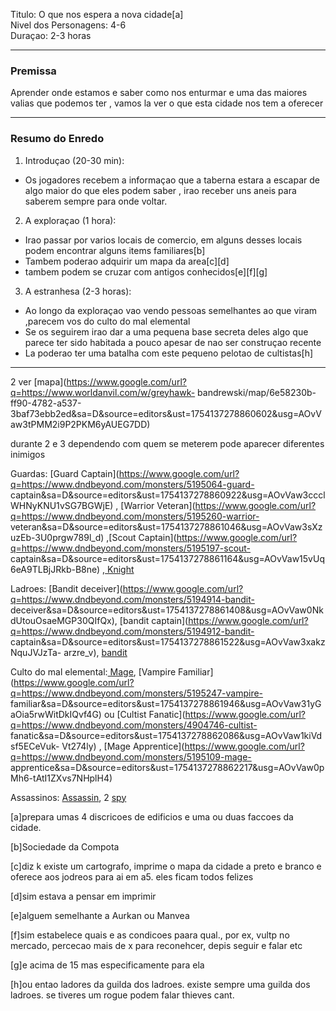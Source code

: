 Titulo: O que nos espera a nova cidade[a]  
 Nivel dos Personagens: 4-6  
Duraçao: 2-3 horas

* * *

### Premissa

Aprender onde estamos e saber como nos enturmar e uma das maiores valias que
podemos ter , vamos la ver o que esta cidade nos tem a oferecer

* * *

### Resumo do Enredo

  1. Introduçao (20-30 min):  

  * Os jogadores recebem a informaçao que a taberna estara a escapar de algo maior do que eles podem saber , irao receber uns aneis para saberem sempre para onde voltar.

  2. A exploraçao (1 hora):

  * Irao passar por varios locais de comercio, em alguns desses locais podem encontrar alguns items familiares[b]
  * Tambem poderao adquirir um mapa da area[c][d]
  * tambem podem se cruzar com antigos conhecidos[e][f][g]

  3. A estranhesa (2-3 horas):  

  * Ao longo da exploraçao vao vendo pessoas semelhantes ao que viram ,parecem vos do culto do mal elemental
  * Se os seguirem irao dar a uma pequena base secreta deles algo que parece ter sido habitada a pouco apesar de nao ser construçao recente
  * La poderao ter uma batalha com este pequeno pelotao de cultistas[h]

* * *

2 ver
[mapa](https://www.google.com/url?q=https://www.worldanvil.com/w/greyhawk-
bandrewski/map/6e58230b-ff90-4782-a537-3baf73ebb2ed&sa=D&source=editors&ust=1754137278860602&usg=AOvVaw3tPMM2i9P2PKM6yAUEG7DD)

        

durante 2 e 3 dependendo com quem se meterem pode aparecer diferentes inimigos  
  
Guardas: [Guard
Captain](https://www.google.com/url?q=https://www.dndbeyond.com/monsters/5195064-guard-
captain&sa=D&source=editors&ust=1754137278860922&usg=AOvVaw3ccclWHNyKNU1vSG7BGWjE)
, [Warrior
Veteran](https://www.google.com/url?q=https://www.dndbeyond.com/monsters/5195260-warrior-
veteran&sa=D&source=editors&ust=1754137278861046&usg=AOvVaw3sXzuzEb-3U0prgw789l_d)
,[Scout
Captain](https://www.google.com/url?q=https://www.dndbeyond.com/monsters/5195197-scout-
captain&sa=D&source=editors&ust=1754137278861164&usg=AOvVaw15vUq6eA9TLBjJRkb-B8ne)
,[
Knight](https://www.google.com/url?q=https://www.dndbeyond.com/monsters/4904816-knight&sa=D&source=editors&ust=1754137278861265&usg=AOvVaw3ZnJcpU6PA4xlp8e-acgv_)

Ladroes: [Bandit
deceiver](https://www.google.com/url?q=https://www.dndbeyond.com/monsters/5194914-bandit-
deceiver&sa=D&source=editors&ust=1754137278861408&usg=AOvVaw0NkdUtouOsaeMGP30QIfQx),
[bandit
captain](https://www.google.com/url?q=https://www.dndbeyond.com/monsters/5194912-bandit-
captain&sa=D&source=editors&ust=1754137278861522&usg=AOvVaw3xakzNquJVJzTa-
arzre_v),
[bandit](https://www.google.com/url?q=https://www.dndbeyond.com/monsters/5194915-bandit&sa=D&source=editors&ust=1754137278861606&usg=AOvVaw0nDebSHL4OXIAKfY5bkBsX)

Culto do mal elemental:[
Mage](https://www.google.com/url?q=https://www.dndbeyond.com/monsters/4831023-mage&sa=D&source=editors&ust=1754137278861794&usg=AOvVaw1TCqARjQibxCnGNFg0grmI),
[Vampire
Familiar](https://www.google.com/url?q=https://www.dndbeyond.com/monsters/5195247-vampire-
familiar&sa=D&source=editors&ust=1754137278861946&usg=AOvVaw31yGaOia5rwWitDkIQvf4G)
ou [Cultist
Fanatic](https://www.google.com/url?q=https://www.dndbeyond.com/monsters/4904746-cultist-
fanatic&sa=D&source=editors&ust=1754137278862086&usg=AOvVaw1kiVdsf5ECeVuk-
Vt274ly) , [Mage
Apprentice](https://www.google.com/url?q=https://www.dndbeyond.com/monsters/5195109-mage-
apprentice&sa=D&source=editors&ust=1754137278862217&usg=AOvVaw0pMh6-tAtI1ZXvs7NHplH4)

Assassinos:
[Assassin](https://www.google.com/url?q=https://www.dndbeyond.com/monsters/5194904-assassin&sa=D&source=editors&ust=1754137278862397&usg=AOvVaw0bsKI8056RHwcfIsgiswve),
2
[spy](https://www.google.com/url?q=https://www.dndbeyond.com/monsters/5195217-spy&sa=D&source=editors&ust=1754137278862502&usg=AOvVaw2prQcsks6R4_gzODoNNGwQ)

[a]prepara umas 4 discricoes de edificios e uma ou duas faccoes da cidade.

[b]Sociedade da Compota

[c]diz k existe um cartografo, imprime o mapa da cidade a preto e branco e
oferece aos jodreos para ai em a5. eles ficam todos felizes

[d]sim estava a pensar em imprimir

[e]alguem semelhante a Aurkan ou Manvea

[f]sim estabelece quais e as condicoes paara qual., por ex, vultp no mercado,
percecao mais de x para reconehcer, depis seguir e falar etc

[g]e acima de 15 mas especificamente para ela

[h]ou entao ladores da guilda dos ladroes. existe sempre uma guilda dos
ladroes. se tiveres um rogue podem falar thieves cant.
























